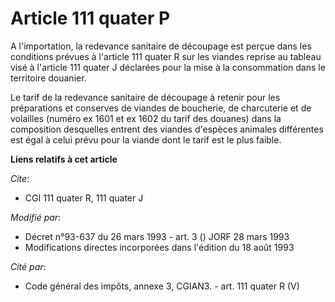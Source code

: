 # Article 111 quater P

A l'importation, la redevance sanitaire de découpage est perçue dans les conditions prévues à l'article 111 quater R sur les
viandes reprise au tableau visé à l'article 111 quater J déclarées pour la mise à la consommation dans le territoire
douanier.

Le tarif de la redevance sanitaire de découpage à retenir pour les préparations et conserves de viandes de boucherie, de
charcuterie et de volailles (numéro ex 1601 et ex 1602 du tarif des douanes) dans la composition desquelles entrent des
viandes d'espèces animales différentes est égal à celui prévu pour la viande dont le tarif est le plus faible.

**Liens relatifs à cet article**

_Cite_:

  - CGI 111 quater R, 111 quater J

_Modifié par_:

  - Décret n°93-637 du 26 mars 1993 - art. 3 () JORF 28 mars 1993
  - Modifications directes incorporées dans l'édition du 18 août 1993

_Cité par_:

  - Code général des impôts, annexe 3, CGIAN3. - art. 111 quater R (V)

